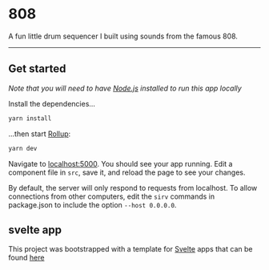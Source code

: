 # 808

A fun little drum sequencer I built using sounds from the famous 808. 

---

## Get started

_Note that you will need to have [Node.js](https://nodejs.org) installed to run this app locally_

Install the dependencies...

```bash
yarn install
```

...then start [Rollup](https://rollupjs.org):

```bash
yarn dev
```

Navigate to [localhost:5000](http://localhost:5000). You should see your app running. Edit a component file in `src`, save it, and reload the page to see your changes.

By default, the server will only respond to requests from localhost. To allow connections from other computers, edit the `sirv` commands in package.json to include the option `--host 0.0.0.0`.

## svelte app

This project was bootstrapped with a template for [Svelte](https://svelte.dev) apps that can be found [here](https://github.com/sveltejs/template)
